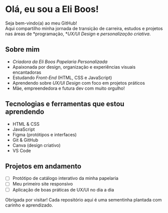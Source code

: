 # Olá, eu sou a Eli Boos!

Seja bem-vindo(a) ao meu GitHub!  
Aqui compartilho minha jornada de transição de carreira, estudos e projetos nas áreas de *programação, **UX/UI Design* e *personalização criativa*.

## Sobre mim

- *Criadora da Eli Boos Papelaria Personalizada*
- Apaixonada por design, organização e experiências visuais encantadoras
- Estudando *Front-End* (HTML, CSS e JavaScript)
- Aprendendo sobre *UX/UI Design* com foco em projetos práticos
- Mãe, empreendedora e futura dev com muito orgulho!

## Tecnologias e ferramentas que estou aprendendo

- HTML & CSS  
- JavaScript  
- Figma (protótipos e interfaces)  
- Git & GitHub  
- Canva (design criativo)  
- VS Code  

## Projetos em andamento

- [ ] Protótipo de catálogo interativo da minha papelaria  
- [ ] Meu primeiro site responsivo  
- [ ] Aplicação de boas práticas de UX/UI no dia a dia

Obrigada por visitar! Cada repositório aqui é uma sementinha plantada com carinho e aprendizado.
